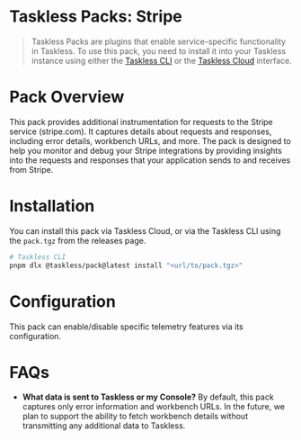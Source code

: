 # Taskless Packs: Stripe

> Taskless Packs are plugins that enable service-specific functionality in Taskless. To use this pack, you need to install it into your Taskless instance using either the [Taskless CLI](https://github.com/taskless/pack) or the [Taskless Cloud](https://www.taskless.io) interface.

# Pack Overview

This pack provides additional instrumentation for requests to the Stripe service (stripe.com). It captures details about requests and responses, including error details, workbench URLs, and more. The pack is designed to help you monitor and debug your Stripe integrations by providing insights into the requests and responses that your application sends to and receives from Stripe.

# Installation

You can install this pack via Taskless Cloud, or via the Taskless CLI using the `pack.tgz` from the releases page.

```bash
# Taskless CLI
pnpm dlx @taskless/pack@latest install "<url/to/pack.tgz>"
```

# Configuration

This pack can enable/disable specific telemetry features via its configuration.

# FAQs

- **What data is sent to Taskless or my Console?** By default, this pack captures only error information and workbench URLs. In the future, we plan to support the ability to fetch workbench details without transmitting any additional data to Taskless.

